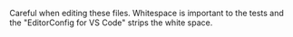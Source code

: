 Careful when editing these files. Whitespace is important to the tests and the "EditorConfig for VS Code" strips the white space.
